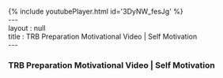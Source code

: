 {% include youtubePlayer.html id='3DyNW_fesJg' %}<br>---<br>layout : null<br>title : TRB Preparation Motivational Video | Self Motivation<br>---<br><h3>TRB Preparation Motivational Video | Self Motivation</h3><br><br><p></p><br>